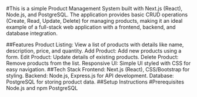 #This is a simple Product Management System built with Next.js (React), Node.js, and PostgreSQL. The application provides basic CRUD operations (Create, Read, Update, Delete) for managing products, making it an ideal example of a full-stack web application with a frontend, backend, and database integration.

##Features
Product Listing: View a list of products with details like name, description, price, and quantity.
Add Product: Add new products using a form.
Edit Product: Update details of existing products.
Delete Product: Remove products from the list.
Responsive UI: Simple UI styled with CSS for easy navigation.
##Tech Stack
Frontend: Next.js (React), CSS/Bootstrap for styling.
Backend: Node.js, Express.js for API development.
Database: PostgreSQL for storing product data.
##Setup Instructions
#Prerequisites
Node.js and npm
PostgreSQL
